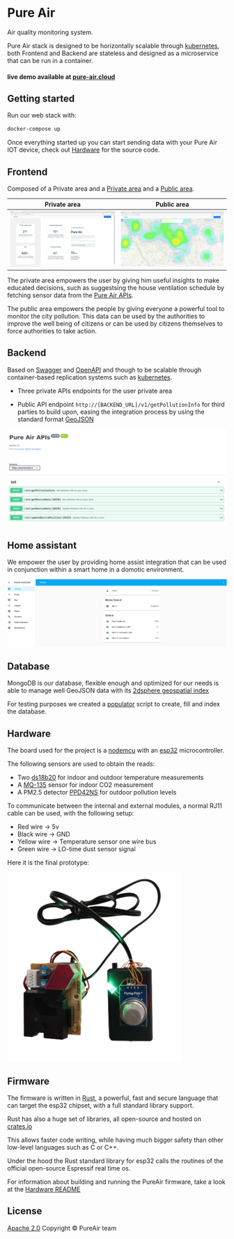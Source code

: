 # Pure Air

Air quality monitoring system.

Pure Air stack is designed to be horizontally scalable through [kubernetes](http://kubernetes.io), both Frontend and
Backend are stateless and designed as a microservice that can be run in a container.

#### live demo available at [pure-air.cloud](https://pure-air.cloud)

## Getting started

Run our web stack with:

```bash
docker-compose up
```

Once everything started up you can start sending data with your Pure Air IOT device, check out [Hardware](Hardware) for
the source code.

## Frontend

Composed of a Private area and a [Private area](Frontend/user.html) and a [Public area](Frontend/index.html).

| Private area                        | Public area                       |
| ----------------------------------- | --------------------------------- |
| ![Private area](docs/f_private.png) | ![Public area](docs/f_public.png) |

The private area empowers the user by giving him useful insights to make educated decisions, such as suggestsing
the house ventilation schedule by fetching sensor data from the [Pure Air APIs](Backend).

The public area empowers the people by giving everyone a powerful tool to monitor the city pollution. This data can be
used by the authorities to improve the well being of citizens or can be used by citizens themselves to force authorities to take action.

## Backend

Based on [Swagger](https://swagger.io/) and [OpenAPI](https://swagger.io/specification/) and though to be scalable through container-based replication systems such as [kubernetes](https://kubernetes.io).

- Three private APIs endpoints for the user private area

- Public API endpoint `http://[BACKEND_URL]/v1/getPollutionInfo` for third parties to build upon,
  easing the integration process by using the standard format [GeoJSON](https://geojson.org/)

![Backend](docs/b.png)

## Home assistant

We empower the user by providing home assist integration that can be used in conjunction within a smart home in a
domotic environment.

![Backend](Hassio/images/home.png)

## Database

MongoDB is our database, flexible enough and optimized for our needs is able to manage well
GeoJSON data with its [2dsphere geospatial index](https://docs.mongodb.com/manual/core/2dsphere/)

For testing purposes we created a [populator](Database/populate/populate.py) script to create, fill and index the
database.

## Hardware

The board used for the project is a [nodemcu](https://components101.com/development-boards/nodemcu-esp8266-pinout-features-and-datasheet)
with an [esp32](https://www.espressif.com/sites/default/files/documentation/esp32_datasheet_en.pdf) microcontroller.

The following sensors are used to obtain the reads:
- Two [ds18b20](https://datasheets.maximintegrated.com/en/ds/DS18B20.pdf) for indoor and outdoor temperature measurements
- A [MQ-135](https://www.electronicoscaldas.com/datasheet/MQ-135_Hanwei.pdf) sensor for indoor CO2 measurement
- A PM2.5 detector [PPD42NS](https://www.mouser.com/datasheet/2/744/Seeed_101020012-1217636.pdf) for outdoor pollution levels

To communicate between the internal and external modules, a normal RJ11 cable can be used,
with the following setup:

- Red wire -> 5v
- Black wire -> GND
- Yellow wire -> Temperature sensor one wire bus
- Green wire -> LO-time dust sensor signal

Here it is the final prototype:

![Prototype](Hardware/images/prototype.png)

## Firmware

The firmware is written in [Rust](https://www.rust-lang.org/), a powerful, fast and secure language
that can target the esp32 chipset, with a full standard library support.

Rust has also a huge set of libraries, all open-source and hosted on [crates.io](https://crates.io/)

This allows faster code writing, while having much bigger safety than other low-level languages such as C or C++.

Under the hood the Rust standard library for esp32 calls the routines of the official open-source Espressif real time os.

For information about building and running the PureAir firmware, take a look at the [Hardware README](Hardware/README.md)

## License

[Apache 2.0](https://www.apache.org/licenses/LICENSE-2.0)
Copyright &copy; PureAir team
